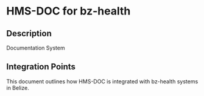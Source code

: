 # HMS-DOC for bz-health

## Description

Documentation System

## Integration Points

This document outlines how HMS-DOC is integrated with bz-health systems in Belize.
